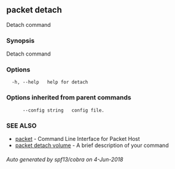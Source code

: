 ## packet detach

Detach command

### Synopsis

Detach command

### Options

```
  -h, --help   help for detach
```

### Options inherited from parent commands

```
      --config string   config file.
```

### SEE ALSO

* [packet](packet.md)	 - Command Line Interface for Packet Host
* [packet detach volume](packet_detach_volume.md)	 - A brief description of your command

###### Auto generated by spf13/cobra on 4-Jun-2018
